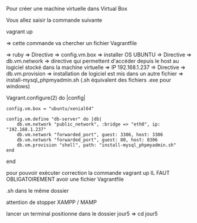 Pour créer une machine virtuelle dans Virtual Box 

Vous allez saisir la commande suivante 

vagrant up 

=> cette commande va chercher un fichier Vagrantfile 

=> ruby 
=> Directive  => config.vm.box => installer OS UBUNTU 
=> Directive  => db.vm.network  => directive qui permettent d'accéder depuis le host au logiciel stocké dans la machine virtuelle  => IP  192.168.1.237
=> Directive =>  db.vm.provision => installation de logiciel est mis dans un autre fichier => install-mysql_phpmyadmin.sh   (.sh équivalent des fichiers .exe pour windows)

Vagrant.configure(2) do |config|

    config.vm.box = "ubuntu/xenial64"

    config.vm.define "db-server" do |db|
        db.vm.network "public_network", :bridge => "eth0", ip: "192.168.1.237"
        db.vm.network "forwarded_port", guest: 3306, host: 3306
        db.vm.network "forwarded_port", guest: 80, host: 8306
        db.vm.provision "shell", path: "install-mysql_phpmyadmin.sh"
    end
end   


pour pouvoir exécuter correction la commande 
vagrant up IL FAUT OBLIGATOIREMENT avoir une fichier 
Vagrantfile 

.sh 
dans le même dossier 

attention de stopper XAMPP / MAMP 

lancer un terminal 
positionne dans le dossier jour5 => cd jour5



